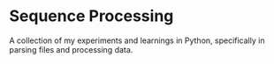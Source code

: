 # Sequence Processing
A collection of my experiments and learnings in Python, specifically in parsing files and processing data.
